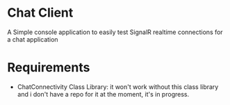 # Chat Client
A Simple console application to easily test SignalR realtime connections for a chat application

# Requirements
- ChatConnectivity Class Library: it won't work without this class library and i don't have a repo for it at the moment, it's in progress.
